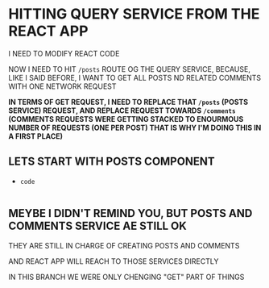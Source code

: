 # HITTING QUERY SERVICE FROM THE REACT APP

I NEED TO MODIFY REACT CODE

NOW I NEED TO HIT `/posts` ROUTE OG THE QUERY SERVICE, BECAUSE, LIKE I SAID BEFORE, I WANT TO GET ALL POSTS ND RELATED COMMENTS WITH ONE NETWORK REQUEST

**IN TERMS OF GET REQUEST, I NEED TO REPLACE THAT `/posts` (POSTS SERVICE) REQUEST, AND REPLACE REQUEST TOWARDS `/comments` (COMMENTS REQUESTS WERE GETTING STACKED TO ENOURMOUS NUMBER OF REQUESTS (ONE PER POST) THAT IS WHY I'M DOING THIS IN A FIRST PLACE)**

## LETS START WITH POSTS COMPONENT

- `code `

```js

```


## MEYBE I DIDN'T REMIND YOU, BUT POSTS AND COMMENTS SERVICE AE STILL OK

THEY ARE STILL IN CHARGE OF CREATING POSTS AND COMMENTS

AND REACT APP WILL REACH TO THOSE SERVICES DIRECTLY

IN THIS BRANCH WE WERE ONLY CHENGING "GET" PART OF THINGS
